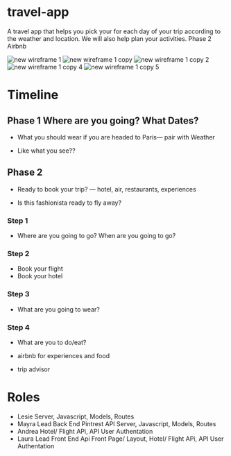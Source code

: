 # travel-app
A travel app that helps you pick your for each day of your trip according to the weather and location. We will also help plan your activities. 
Phase 2 Airbnb

![new wireframe 1](https://user-images.githubusercontent.com/34491285/42727904-50dd0cd0-8774-11e8-9e3c-4cb186a0f6f4.png)
![new wireframe 1 copy](https://user-images.githubusercontent.com/34491285/42727903-50d0d000-8774-11e8-85de-d39d5ad2988f.png)
![new wireframe 1 copy 2](https://user-images.githubusercontent.com/34491285/42727902-50c1c8d0-8774-11e8-82bb-bcf9978240cc.png)
![new wireframe 1 copy 4](https://user-images.githubusercontent.com/34491285/42727901-50b3938c-8774-11e8-98f8-af2aae607710.png)
![new wireframe 1 copy 5](https://user-images.githubusercontent.com/34491285/42727900-50a19f6a-8774-11e8-9915-7010130cc58b.png)

# Timeline
## Phase 1 Where are you going? What Dates?


- What you should wear if you are headed to Paris— pair with Weather


- Like what you see??

## Phase 2

- Ready to book your trip? — hotel, air, restaurants, experiences

- Is this fashionista ready to fly away?


### Step 1

- Where are you going to go? When are you going to go?


### Step 2

- Book your flight
- Book your hotel

### Step 3

- What are you going to wear?

### Step 4


- What are you to do/eat?

- airbnb for experiences and food
- trip advisor


# Roles
- Lesie Server, Javascript, Models, Routes
- Mayra Lead Back End Pintrest API Server, Javascript, Models, Routes
- Andrea Hotel/ Flight APi,  API User Authentation 
- Laura Lead Front End Api Front Page/ Layout, Hotel/ Flight APi,  API User Authentation